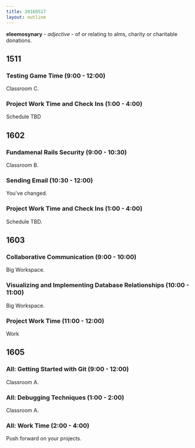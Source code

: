 ```yaml
---
title: 20160517
layout: outline
---
```


**eleemosynary** - _adjective_ - of or relating to alms, charity or
charitable donations.

## 1511

### Testing Game Time (9:00 - 12:00)

Classroom C.

### Project Work Time and Check Ins (1:00 - 4:00)

Schedule TBD


## 1602

### Fundamenal Rails Security (9:00 - 10:30)

Classroom B.

### Sending Email (10:30 - 12:00)

You've changed.

### Project Work Time and Check Ins (1:00 - 4:00)

Schedule TBD.


## 1603

### Collaborative Communication (9:00 - 10:00)

Big Workspace.

### Visualizing and Implementing Database Relationships (10:00 - 11:00)

Big Workspace.

### Project Work Time (11:00 - 12:00)

Work


## 1605

### All: Getting Started with Git (9:00 - 12:00)

Classroom A.

### All: Debugging Techniques (1:00 - 2:00)

Classroom A.

### All: Work Time (2:00 - 4:00)

Push forward on your projects.


